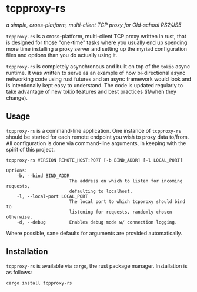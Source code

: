 # tcpproxy-rs
_a simple, cross-platform, multi-client TCP proxy for Old-school RS2/JS5_

`tcpproxy-rs` is a cross-platform, multi-client TCP proxy written in rust, that is designed for those "one-time" tasks where you usually end up spending more time installing a proxy server and setting up the myriad configuration files and options than you do actually using it.

`tcpproxy-rs` is completely asynchronous and built on top of the `tokio` async runtime. It was written to serve as an example of how bi-directional async networking code using rust futures and an async framework would look and is intentionally kept easy to understand. The code is updated regularly to take advantage of new tokio features and best practices (if/when they change).

## Usage

`tcpproxy-rs` is a command-line application. One instance of `tcpproxy-rs` should be started for each remote endpoint you wish to proxy data to/from. All configuration is done via command-line arguments, in keeping with the spirit of this project.

```
tcpproxy-rs VERSION REMOTE_HOST:PORT [-b BIND_ADDR] [-l LOCAL_PORT]

Options:
    -b, --bind BIND_ADDR
                        The address on which to listen for incoming requests,
                        defaulting to localhost.
    -l, --local-port LOCAL_PORT
                        The local port to which tcpproxy should bind to
                        listening for requests, randomly chosen otherwise.
    -d, --debug         Enables debug mode w/ connection logging.
```

Where possible, sane defaults for arguments are provided automatically.

## Installation

`tcpproxy-rs` is available via `cargo`, the rust package manager. Installation is as follows:

    cargo install tcpproxy-rs